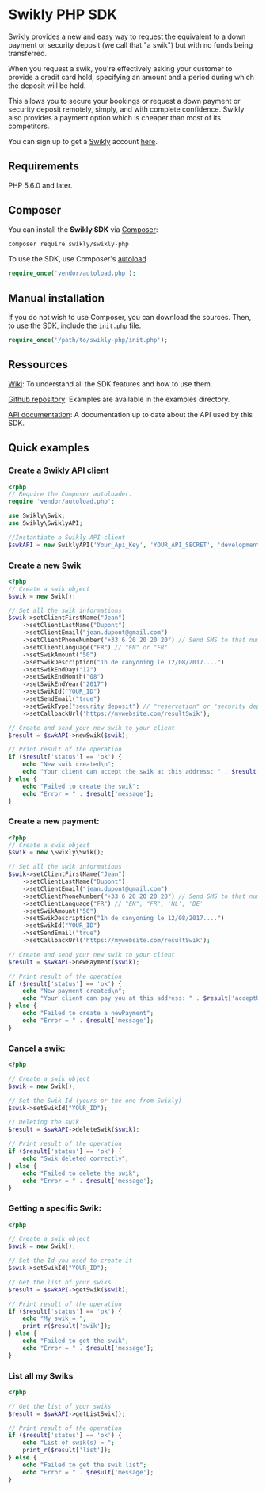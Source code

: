 # Swikly PHP SDK

Swikly provides a new and easy way to request the equivalent to a down payment or security deposit (we call that "a swik") but with no funds being transferred.

When you request a swik, you're effectively asking your customer to provide a credit card hold, specifying an amount and a period during which the deposit will be held.

This allows you to secure your bookings or request a down payment or security deposit remotely, simply, and with complete confidence. Swikly also provides a payment option which is cheaper than most of its competitors.

You can sign up to get a [Swikly](https://www.swikly.com) account [here](https://www.swikly.com/user_signup_self.php).

## Requirements

PHP 5.6.0 and later.

## Composer

You can install the **Swikly SDK** via [Composer](https://getcomposer.org/):

```bash
composer require swikly/swikly-php
```

To use the SDK, use Composer's [autoload](https://getcomposer.org/doc/00-intro.md#autoloading)

```PHP
require_once('vendor/autoload.php');
```

## Manual installation

If you do not wish to use Composer, you can download the sources. Then, to use the SDK, include the `init.php` file.

```PHP
require_once('/path/to/swikly-php/init.php');
```

## Ressources

[Wiki](https://github.com/swikly/swikly-php/wiki): To understand all the SDK features and how to use them.

[Github repository](https://github.com/swikly/swikly-php): Examples are available in the examples directory.

[API documentation](https://api.sandbox.swikly.com/apidoc/): A documentation up to date about the API used by this SDK.

## Quick examples

### Create a Swikly API client
```PHP
<?php
// Require the Composer autoloader.
require 'vendor/autoload.php';

use Swikly\Swik;
use Swikly\SwiklyAPI;

//Instantiate a Swikly API client
$swkAPI = new SwiklyAPI('Your_Api_Key', 'YOUR_API_SECRET', 'development');

```

### Create a new Swik

```PHP
<?php
// Create a swik object
$swik = new Swik();

// Set all the swik informations
$swik->setClientFirstName("Jean")
    ->setClientLastName("Dupont")
    ->setClientEmail("jean.dupont@gmail.com")
    ->setClientPhoneNumber("+33 6 20 20 20 20") // Send SMS to that number
    ->setClientLanguage("FR") // "EN" or "FR"
    ->setSwikAmount("50")
    ->setSwikDescription("1h de canyoning le 12/08/2017....")
    ->setSwikEndDay("12")
    ->setSwikEndMonth("08")
    ->setSwikEndYear("2017")
    ->setSwikId("YOUR_ID")
    ->setSendEmail("true")
    ->setSwikType("security deposit") // "reservation" or "security deposit"
    ->setCallbackUrl('https://mywebsite.com/resultSwik');

// Create and send your new swik to your client
$result = $swkAPI->newSwik($swik);

// Print result of the operation
if ($result['status'] == 'ok') {
	echo "New swik created\n";
    echo "Your client can accept the swik at this address: " . $result['acceptUrl'];
} else {
	echo "Failed to create the swik";
	echo "Error = " . $result['message'];
}
```

### Create a new payment:
```PHP
<?php
// Create a swik object
$swik = new \Swikly\Swik();

// Set all the swik informations
$swik->setClientFirstName("Jean")
    ->setClientLastName("Dupont")
    ->setClientEmail("jean.dupont@gmail.com")
    ->setClientPhoneNumber("+33 6 20 20 20 20") // Send SMS to that number
    ->setClientLanguage("FR") // "EN", "FR", 'NL', 'DE'
    ->setSwikAmount("50")
    ->setSwikDescription("1h de canyoning le 12/08/2017....")
    ->setSwikId("YOUR_ID")
    ->setSendEmail("true")
    ->setCallbackUrl('https://mywebsite.com/resultSwik');

// Create and send your new swik to your client
$result = $swkAPI->newPayment($swik);

// Print result of the operation
if ($result['status'] == 'ok') {
    echo "New payment created\n";
    echo "Your client can pay you at this address: " . $result['acceptUrl'];
} else {
    echo "Failed to create a newPayment";
    echo "Error = " . $result['message'];
}
```

### Cancel a swik:

```PHP
<?php

// Create a swik object
$swik = new Swik();

// Set the Swik Id (yours or the one from Swikly)
$swik->setSwikId("YOUR_ID");

// Deleting the swik
$result = $swkAPI->deleteSwik($swik);

// Print result of the operation
if ($result['status'] == 'ok') {
    echo "Swik deleted correctly";
} else {
    echo "Failed to delete the swik";
    echo "Error = " . $result['message'];
}
```

### Getting a specific Swik:

```PHP
<?php

// Create a swik object
$swik = new Swik();

// Set the Id you used to create it
$swik->setSwikId("YOUR_ID");

// Get the list of your swiks
$result = $swkAPI->getSwik($swik);

// Print result of the operation
if ($result['status'] == 'ok') {
    echo "My swik = ";
    print_r($result['swik']);
} else {
    echo "Failed to get the swik";
    echo "Error = " . $result['message'];
}
```

### List all my Swiks

```PHP
<?php

// Get the list of your swiks
$result = $swkAPI->getListSwik();

// Print result of the operation
if ($result['status'] == 'ok') {
    echo "List of swik(s) = ";
    print_r($result['list']);
} else {
    echo "Failed to get the swik list";
    echo "Error = " . $result['message'];
}
```
